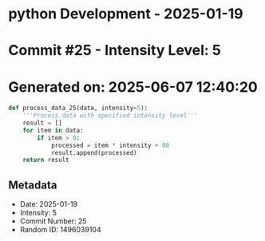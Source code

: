 ﻿# python Development - 2025-01-19
# Commit #25 - Intensity Level: 5
# Generated on: 2025-06-07 12:40:20
```python
def process_data_25(data, intensity=5):
    '''Process data with specified intensity level'''
    result = []
    for item in data:
        if item > 0:
            processed = item * intensity + 80
            result.append(processed)
    return result
```
## Metadata
- Date: 2025-01-19
- Intensity: 5
- Commit Number: 25
- Random ID: 1496039104
